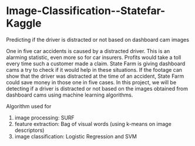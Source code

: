 # Image-Classification--Statefar-Kaggle
Predicting if the driver is distracted or not based on dashboard cam images

One in five car accidents is caused by a distracted driver. This is an alarming statistic, even more so for car insurers. Profits would take a toll every time such a customer made a claim. State Farm is giving dashboard cams a try to check if it would help in these situations. If the footage can show that the driver was distracted at the time of an accident, State Farm could save money in those one in five cases. In this project, we will be detecting if a driver is distracted or not based on the images obtained from dashboard cams using machine learning algorithms.

Algorithm used for 
1. image processing: SURF
2. feature extraction: Bag of visual words (using k-means on image descriptors)
3. image classification: Logistic Regression and SVM

